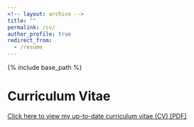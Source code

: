 ```yaml
---
<!-- layout: archive -->
title: ""
permalink: /cv/
author_profile: true
redirect_from:
  - /resume
---
```


{% include base_path %}

# <i class="fa fa-fw fa-file "></i> Curriculum Vitae #


[Click here to view my up-to-date curriculum vitae (CV) [PDF]](http://zhengthomastang.github.io/files/ZhengTang_CV.pdf)